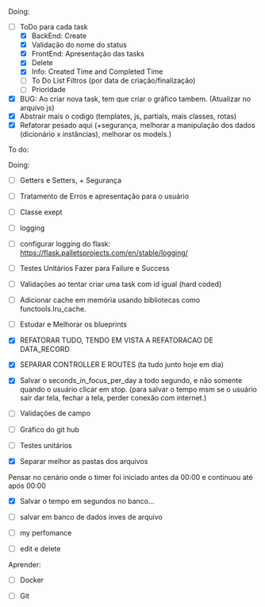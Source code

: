 Doing:
- [ ] ToDo para cada task
    - [x] BackEnd: Create
    - [x] Validação do nome do status
    - [x] FrontEnd: Apresentação das tasks
    - [x] Delete
    - [x] Info: Created Time and Completed Time
    - [ ] To Do List Filtros (por data de criação/finalização)
    - [ ] Prioridade
- [x] BUG: Ao criar nova task, tem que criar o gráfico tambem. (Atualizar no arquivo js)
- [x] Abstrair mais o codigo (templates, js, partials, mais classes, rotas)
- [x] Refatorar pesado aqui (+segurança, melhorar a manipulação dos dados (dicionário x instâncias), melhorar os models.)

To do:

Doing:
- [ ] Getters e Setters, + Segurança
- [ ] Tratamento de Erros e apresentação para o usuário 
- [ ] Classe exept
- [ ] logging
- [ ] configurar logging do flask: https://flask.palletsprojects.com/en/stable/logging/
- [ ] Testes Unitários Fazer para Failure e Success
- [ ] Validações ao tentar criar uma task com id igual (hard coded)

- [ ] Adicionar cache em memória usando bibliotecas como functools.lru_cache.
- [ ] Estudar e Melhorar os blueprints
- [x] REFATORAR TUDO, TENDO EM VISTA A REFATORACAO DE DATA_RECORD 
- [x] SEPARAR CONTROLLER E ROUTES (ta tudo junto hoje em dia)
- [x] Salvar o seconds_in_focus_per_day a todo segundo, e não somente quando o usuário clicar em stop. (para salvar o tempo msm se o usuário sair dar tela, fechar a tela, perder conexão com internet.)
- [ ] Validações de campo
- [ ] Gráfico do git hub
- [ ] Testes unitários  
- [x] Separar melhor as pastas dos arquivos 

Pensar no cenário onde o timer foi iniciado antes da 00:00 e continuou até após 00:00

- [x] Salvar o tempo em segundos no banco...
- [ ] salvar em banco de dados inves de arquivo
- [ ] my perfomance
- [ ] edit e delete




Aprender:

- [ ] Docker
- [ ] Git


